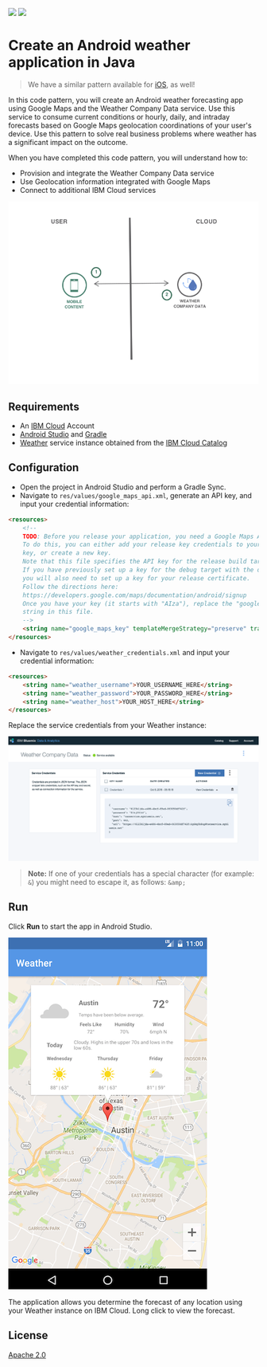 [![](https://img.shields.io/badge/IBM%20Cloud-powered-blue.svg)](https://bluemix.net)
[![](https://img.shields.io/badge/platform-android-lightgrey.svg?style=flat)](https://developer.android.com/index.html)

# Create an Android weather application in Java

> We have a similar pattern available for [iOS](https://github.com/IBM/weather-forecasting-ios), as well!

In this code pattern, you will create an Android weather forecasting app using Google Maps and the Weather Company Data service. Use this service to consume current conditions or hourly, daily, and intraday forecasts based on Google Maps geolocation coordinations of your user's device. Use this pattern to solve real business problems where weather has a significant impact on the outcome.

When you have completed this code pattern, you will understand how to:

* Provision and integrate the Weather Company Data service
* Use Geolocation information integrated with Google Maps
* Connect to additional IBM Cloud services

![](README_Images/architecture.png)

## Requirements

* An [IBM Cloud](http://bluemix.net) Account
* [Android Studio](https://developer.android.com/studio/index.html) and [Gradle](https://gradle.org/gradle-download/)
* [Weather](https://console.ng.bluemix.net/catalog/weather-company-data) service instance obtained from the [IBM Cloud Catalog](https://console.ng.bluemix.net/catalog/)

## Configuration

* Open the project in Android Studio and perform a Gradle Sync.
* Navigate to `res/values/google_maps_api.xml`, generate an API key, and input your credential information:

```HTML
<resources>
    <!--
    TODO: Before you release your application, you need a Google Maps API key.
    To do this, you can either add your release key credentials to your existing
    key, or create a new key.
    Note that this file specifies the API key for the release build target.
    If you have previously set up a key for the debug target with the debug signing certificate,
    you will also need to set up a key for your release certificate.
    Follow the directions here:
    https://developers.google.com/maps/documentation/android/signup
    Once you have your key (it starts with "AIza"), replace the "google_maps_key"
    string in this file.
    -->
    <string name="google_maps_key" templateMergeStrategy="preserve" translatable="false">YOUR_KEY_HERE</string>
</resources>
```
* Navigate to `res/values/weather_credentials.xml` and input your credential information:

```HTML
<resources>
    <string name="weather_username">YOUR_USERNAME_HERE</string>
    <string name="weather_password">YOUR_PASSWORD_HERE</string>
    <string name="weather_host">YOUR_HOST_HERE</string>
</resources>
```

Replace the service credentials from your Weather instance:

![Service credentials](README_Images/service-credentials.png)

> **Note:** If one of your credentials has a special character (for example: `&`) you might need to escape it, as follows:  `&amp;`

## Run

Click **Run** to start the app in Android Studio.

![Weather App Screenshot](README_Images/weather.png)

The application allows you determine the forecast of any location using your Weather instance on IBM Cloud. Long click to view the forecast.

## License

[Apache 2.0](LICENSE)

